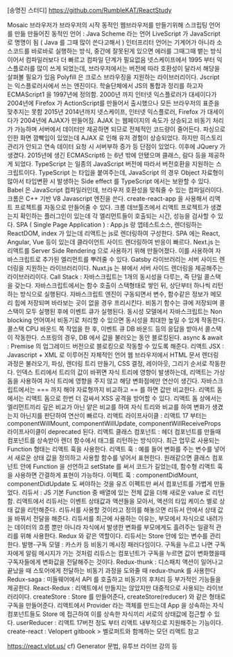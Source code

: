 [송명진 스터디] https://github.com/RumbleKAT/ReactStudy

Mosaic 브라우저가 브라우저의 시작
동적인 웹브라우저를 만들기위해 스크립팅 언어를 만듦
만들어진 동적인 언어 : Java Scheme 라는 언어
LiveScript 가 JavaScript 로 명명이 됨 ( Java 를 그때 많이 쓴다고해서 )
인터프리터 언어는 기계어가 아니라 소스코드를 바로바로 실행하는 방식, 중간에 잘못된게 있으면 에러를 그때그때 뱉는 방식이어서 컴파일러보다 더 빠르고 컴파일 단계가 필요없음
넷스케이프에서 1995 부터 익스플로러를 많이 쓰게 되었는데, 브라우저에서는 버전에 따라 호환성이 달라서 해당을 살펴볼 필요가 있음
Polyfill 은 크로스 브라우징을 지원하는 라이브러리이다.
Jscript 는 익스플로러사에서 쓰는 엔진이다.
학술단체에서 JS의 통합과 정리를 하고자 ECMAScript1 을 1997년에 정의함.
2000년 까지 인터넷 익스플로러가 대세이다가 2004년에 Firefox 가 ActionScript를 만들어서 출시했으나 모든 브라우저의 표준을 맞추지는 못함
2015년 2014년까지 넷스케이프, 인터넷 익스플로러, Firefox 가 대세이다가 2004년에 AJAX가 만들어짐.
AJAX 는 웹페이지의 속도가 상승되고 비동기 처리가 가능하며 서버에서 데이터만 제공하면 되므로 전체적인 코드량이 줄어든다.
파싱으로 인한 화면 깜빡임이 있었는데 AJAX 로 인해 유저 경험이 상승되었다.
하지만 히스토리 관리가 안되고 연속 데이터 요청 시 서버부하 증가 등 단점이 있었다.
이후에 JQuery 가 생겼다.
2015년에 생긴 ECMAScript6 는 6년 밖에 안됐으며 클래스, 람다 등을 제공하게 되었다.
TypeScript 는 일종의 JavaScript 버전에 따라서 버전호환을 지원하는 스크립트이다.
TypeScript 는 타입을 붙여주는데, JavaScript 의 경우 Object 자료형이 많아서 타입변환 시 발생하는 Side effect 를 TypeScript 에서는 보완할 수 있다.
Babel 은 JavaScript 컴파일러인데, 브라우저 호환성을 맞춰줄 수 있는 컴파일러이다.
크롬은 C++ 기반 V8 Javascript 엔진을 쓴다.
create-react-app 을 사용해서 리액트 프로젝트를 자동으로 만들어줄 수 있다.
크롬 데브툴즈에서 리액트 프로젝트가 생겼는지 확인하는 플러그인이 있는데 각 엘리먼트들이 호출되는 시간, 성능을 검사할 수 있다.
SPA ( Single Page Application ) : App.js 랑 앱테스트소스, 렌더링하는 ReactDOM, index 가 있는데 리액트는 js로 렌더링하여 구성한다.
SPA 에는 React, Angular, Vue 등이 있는데 클라이언트 사이드 렌더링하여 반응이 빠르다.
Next.js 는 리액트를 Server Side Rendering 으로 사용하기 위해 만들어졌다. 이를 사용하여 자바스크립트로 추가된 엘리먼트를 뿌려줄 수 있다.
Gatsby 라이브러리는 서버 사이드 렌더링을 지원하는 라이브러리이다.
Nuxt.js 는 뷰에서 서버 사이드 렌더링을 제공해주는 라이브러리이다.
Call Stack : 자바스크립트는 1개의 동시성을 다루는, 즉 단일 콜스택을 갖는다.
자바스크립트에서는 함수 호출이 스택형태로 쌓인 뒤, 상단부터 하나씩 리턴하는 방식으로 실행된다.
자바스크립트 엔진이 구동되면서 변수, 함수같은 정보가 메모리 힙에 저장되며 바라보는 곳이 없을 경우 프리시킨다.
비동기 함수는 큐에 저장되며 콜스택이 모두 실행된 후에 이벤트 큐가 실행된다.
동시성 모델에서 자바스크립트는 Non blocking 언어여서 비동기로 처리할 수 있으면 동시성을 최대한 높일 수 있게 작동한다.
콜스택 CPU 바운드 쪽 작업을 한 후, 이벤트 큐 DB 바운드 등의 응답을 받아서 콜스택이 작동한다.
스프링의 경우, DB 에서 값을 불러오는 동안 블로킹된다.
async & await : Premise 의 업그레이드 버전으로 블로킹으로 작동할 수 있도록 해준다.
리액트 JSX : Javascript + XML 로 이루어진 자체적인 언어
웹 브라우저에서 HTML 문서 렌더링 과정은 불러오기, 파싱, 렌더링 트리 만들기, CSS 결정, 레이아웃, 그리기 순서로 작동한다.
인덱스 트리에서 트리의 값이 바뀌면 자식 트리에 영향이 발생하는데, 리액트는 가상돔을 사용하여 자식 트리에 영향을 주지 않고 해당 변화점에만 연산이 생긴다.
자바스크립트에서는 === 까지 해야 자료형까지 비교하고 == 를 하면 값만 비교한다.
리액트 돔에서는 리액트 돔으로 한번 더 감싸서 XSS 공격을 방어할 수 있다.
리액트 돔 상에서는 엘리먼트끼리 깊은 비교가 아닌 얕은 비교를 하여 자식 트리와 비교를 하여 변화가 생겼는지 아닌지를 판단하여 연산이 빠르다.
리액트 라이프사이클 : 리액트 17 부터는 componentWillMount, componentWillUpdate, componentWillReceiveProps 라이프사이클이 deprecated 된다.
리액트 클래스 컴포넌트 : 헤더 컴포넌트를 만들때 컴포넌트를 상속받아 렌더 함수에서 태그를 리턴하는 방식이다.
최근 업무로 사용되는 Function 형태는 리액트 훅을 사용한다.
리액트 훅 : 예를 들어 변화를 주는 변수를 넣어서 새로운 상태 값을 정의하고 사용할 함수를 넣어서 표현한다.
원래같으면 클래스 컴포넌트 안에 Function 을 선언하고 setState 를 써서 코드가 길었는데, 함수형 리액트 훅을 사용하면 간결하게 표현이 가능하다.
이펙트 훅 : componentDidMount, componentDidUpdate 도 써야하는 것을 유즈 이펙트만 써서 컴포넌트를 가볍게 만들었다.
리듀서 : JS 기본 Function 중 배열에 있는 전체 값을 더해 새로운 value 로 리턴함.
리액트에서 리듀서는 이벤트 상태값과 액션들을 모아서, 액션의 타입 케이스 별로 상태 값을 리턴해준다.
리듀서를 사용할 것이라고 정의를 해놓으면 리듀서 안에서 상태 값을 바꿔서 전달을 해준다.
리듀서를 최근에 사용하는 이유는, 부모에서 자식으로 내려가는 데이터의 흐름 뿐만 아니라 자식에서 발생한 변화를 부모에게도 흘려주는 일괄적 관리를 위해 사용한다.
Redux 와 같은 역할이다.
리듀서는 Store 안에 있는 변수를 관리한다.
발행-구독 모델 : 카스카 등 비동기 메시징 패러다임이다. 구독을 누르고 나면 구독자에게 알림 메시지가 가는 것처럼 리듀스는 컴포넌트가 구독을 누르면 값이 변화했을때 구독자들에게 변화값을 전달해주는 것이다.
Redux-thunk : 디스패치 액션이 일어나고 끝났을 때 스토어에게 전달하는 비동기 과정을 도와줄 때 redux-thunk 를 사용한다
Redux-saga : 미들웨어에서 API 를 호출하고 비동기의 후처리 등 부가적인 기능들을 제공한다.
React-Redux : 리액트에서 만들지는 않았지만 대중적으로 사용되는 라이브러리이다.
createStore : Store 를 만들어준다, createStore(reducer) 와 같은 형태로 구독을 만들어준다.
리액트에서 Provider 라는 객체를 만드는데 App 을 상속하는 자식 컴포넌트들도 Store 에 접근하여 이를 상속한 자식끼리 서로의 상태값에 접근할 수 있다.
userReducer : 리액트 17버전 정도 부터 리액트 내부적으로 지원해주는 기능이다.
create-react : Velopert gitbook > 벨로퍼트와 함께하는 모던 리액트 참고

https://react.vlpt.us/
cf) Generator 문법, 유투브 라이브 강의 등